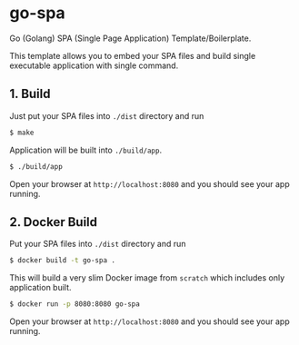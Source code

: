 # go-spa

Go (Golang) SPA (Single Page Application) Template/Boilerplate.

This template allows you to embed your SPA files and build single executable application with single command.

## 1. Build

Just put your SPA files into `./dist` directory and run

```sh
$ make
```

Application will be built into `./build/app`.

```sh
$ ./build/app
```

Open your browser at `http://localhost:8080` and you should see your app running.

## 2. Docker Build

Put your SPA files into `./dist` directory and run

```sh
$ docker build -t go-spa .
```

This will build a very slim Docker image from `scratch` which includes only application built.

```sh
$ docker run -p 8080:8080 go-spa
```

Open your browser at `http://localhost:8080` and you should see your app running.
